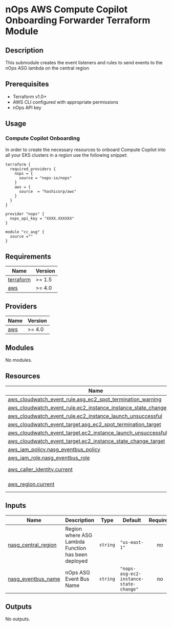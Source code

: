 # nOps AWS Compute Copilot Onboarding Forwarder Terraform Module

## Description
This submodule creates the event listeners and rules to send events to the nOps ASG lambda on the central region

## Prerequisites

- Terraform v1.0+
- AWS CLI configured with appropriate permissions
- nOps API key

## Usage

### Compute Copilot Onboarding

In order to create the necessary resources to onboard Compute Copilot into all your EKS clusters in a region use the following snippet:

```hcl
terraform {
  required_providers {
    nops = {
      source = "nops-io/nops"
    }
    aws = {
      source  = "hashicorp/aws"
    }
  }
}

provider "nops" {
  nops_api_key = "XXXX.XXXXXX"
}

module "cc_asg" {
  source =""
}
```

<!-- BEGIN_TF_DOCS -->
## Requirements

| Name | Version |
|------|---------|
| <a name="requirement_terraform"></a> [terraform](#requirement\_terraform) | >= 1.5 |
| <a name="requirement_aws"></a> [aws](#requirement\_aws) | >= 4.0 |

## Providers

| Name | Version |
|------|---------|
| <a name="provider_aws"></a> [aws](#provider\_aws) | >= 4.0 |

## Modules

No modules.

## Resources

| Name | Type |
|------|------|
| [aws_cloudwatch_event_rule.asg_ec2_spot_termination_warning](https://registry.terraform.io/providers/hashicorp/aws/latest/docs/resources/cloudwatch_event_rule) | resource |
| [aws_cloudwatch_event_rule.ec2_instance_instance_state_change](https://registry.terraform.io/providers/hashicorp/aws/latest/docs/resources/cloudwatch_event_rule) | resource |
| [aws_cloudwatch_event_rule.ec2_instance_launch_unsuccessful](https://registry.terraform.io/providers/hashicorp/aws/latest/docs/resources/cloudwatch_event_rule) | resource |
| [aws_cloudwatch_event_target.asg_ec2_spot_termination_target](https://registry.terraform.io/providers/hashicorp/aws/latest/docs/resources/cloudwatch_event_target) | resource |
| [aws_cloudwatch_event_target.ec2_instance_launch_unsuccessful_target](https://registry.terraform.io/providers/hashicorp/aws/latest/docs/resources/cloudwatch_event_target) | resource |
| [aws_cloudwatch_event_target.ec2_instance_state_change_target](https://registry.terraform.io/providers/hashicorp/aws/latest/docs/resources/cloudwatch_event_target) | resource |
| [aws_iam_policy.nasg_eventbus_policy](https://registry.terraform.io/providers/hashicorp/aws/latest/docs/resources/iam_policy) | resource |
| [aws_iam_role.nasg_eventbus_role](https://registry.terraform.io/providers/hashicorp/aws/latest/docs/resources/iam_role) | resource |
| [aws_caller_identity.current](https://registry.terraform.io/providers/hashicorp/aws/latest/docs/data-sources/caller_identity) | data source |
| [aws_region.current](https://registry.terraform.io/providers/hashicorp/aws/latest/docs/data-sources/region) | data source |

## Inputs

| Name | Description | Type | Default | Required |
|------|-------------|------|---------|:--------:|
| <a name="input_nasg_central_region"></a> [nasg\_central\_region](#input\_nasg\_central\_region) | Region where ASG Lambda Function has been deployed | `string` | `"us-east-1"` | no |
| <a name="input_nasg_eventbus_name"></a> [nasg\_eventbus\_name](#input\_nasg\_eventbus\_name) | nOps ASG Event Bus Name | `string` | `"nops-asg-ec2-instance-state-change"` | no |

## Outputs

No outputs.
<!-- END_TF_DOCS -->
